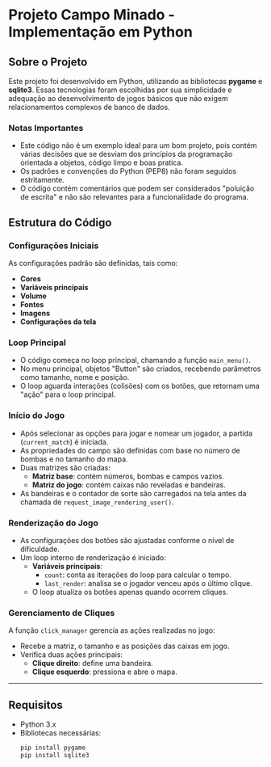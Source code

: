 # Projeto Campo Minado - Implementação em Python

## Sobre o Projeto

Este projeto foi desenvolvido em Python, utilizando as bibliotecas **pygame** e **sqlite3**. Essas tecnologias foram escolhidas por sua simplicidade e adequação ao desenvolvimento de jogos básicos que não exigem relacionamentos complexos de banco de dados.

### Notas Importantes

- Este código não é um exemplo ideal para um bom projeto, pois contém várias decisões que se desviam dos princípios da programação orientada a objetos, código limpo e boas pratica.
- Os padrões e convenções do Python (PEP8) não foram seguidos estritamente.
- O código contém comentários que podem ser considerados "poluição de escrita" e não são relevantes para a funcionalidade do programa.

## Estrutura do Código

### Configurações Iniciais

As configurações padrão são definidas, tais como:

- **Cores**
- **Variáveis principais**
- **Volume**
- **Fontes**
- **Imagens**
- **Configurações da tela**

### Loop Principal

- O código começa no loop principal, chamando a função `main_menu()`.
- No menu principal, objetos "Button" são criados, recebendo parâmetros como tamanho, nome e posição.
- O loop aguarda interações (colisões) com os botões, que retornam uma "ação" para o loop principal.

### Início do Jogo

- Após selecionar as opções para jogar e nomear um jogador, a partida (`current_match`) é iniciada.
- As propriedades do campo são definidas com base no número de bombas e no tamanho do mapa.
- Duas matrizes são criadas:
  - **Matriz base**: contém números, bombas e campos vazios.
  - **Matriz do jogo**: contém caixas não reveladas e bandeiras.
- As bandeiras e o contador de sorte são carregados na tela antes da chamada de `request_image_rendering_user()`.

### Renderização do Jogo

- As configurações dos botões são ajustadas conforme o nível de dificuldade.
- Um loop interno de renderização é iniciado:
  - **Variáveis principais**:
    - `count`: conta as iterações do loop para calcular o tempo.
    - `last_render`: analisa se o jogador venceu após o último clique.
  - O loop atualiza os botões apenas quando ocorrem cliques.

### Gerenciamento de Cliques

A função `click_manager` gerencia as ações realizadas no jogo:

- Recebe a matriz, o tamanho e as posições das caixas em jogo.
- Verifica duas ações principais:
  - **Clique direito**: define uma bandeira.
  - **Clique esquerdo**: pressiona e abre o mapa.

---

## Requisitos

- Python 3.x
- Bibliotecas necessárias:
  ```bash
  pip install pygame
  pip install sqlite3
